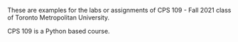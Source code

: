 These are examples for the labs or assignments of CPS 109 - Fall 2021 class of Toronto Metropolitan University.

CPS 109 is a Python based course.

